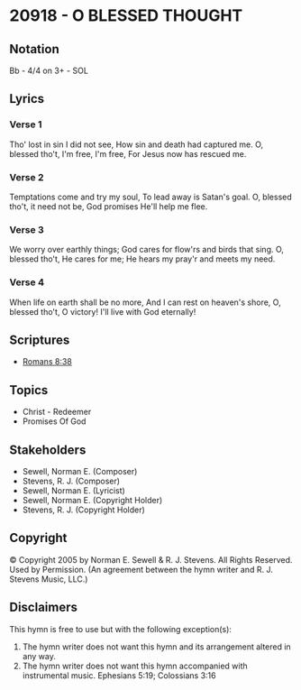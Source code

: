 # 20918 - O BLESSED THOUGHT

## Notation

Bb - 4/4 on 3+ - SOL

## Lyrics

### Verse 1

Tho' lost in sin I did not see, How sin and death had captured me. O, blessed tho't, I'm free, I'm free, For Jesus now has rescued me.

### Verse 2

Temptations come and try my soul, To lead away is Satan's goal. O, blessed tho't, it need not be, God promises He'll help me flee.

### Verse 3

We worry over earthly things; God cares for flow'rs and birds that sing. O, blessed tho't, He cares for me; He hears my pray'r and meets my need.

### Verse 4

When life on earth shall be no more, And I can rest on heaven's shore, O, blessed tho't, O victory! I'll live with God eternally!


## Scriptures

- [Romans 8:38](https://www.biblegateway.com/passage/?search=Romans%208%3A38)

## Topics

- Christ - Redeemer
- Promises Of God

## Stakeholders

- Sewell, Norman E. (Composer)
- Stevens, R. J. (Composer)
- Sewell, Norman E. (Lyricist)
- Sewell, Norman E. (Copyright Holder)
- Stevens, R. J. (Copyright Holder)

## Copyright

© Copyright 2005 by Norman E. Sewell & R. J. Stevens. All Rights Reserved. Used by Permission.
(An agreement between the hymn writer and R. J. Stevens Music, LLC.)

## Disclaimers

This hymn is free to use but with the following exception(s):
1. The hymn writer does not want this hymn and its arrangement altered in any way.
2. The hymn writer does not want this hymn accompanied with instrumental music.
Ephesians 5:19; Colossians 3:16

